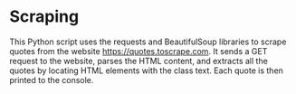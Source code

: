# Scraping
This Python script uses the requests and BeautifulSoup libraries to scrape quotes from the website https://quotes.toscrape.com. It sends a GET request to the website, parses the HTML content, and extracts all the quotes by locating HTML elements with the class text. Each quote is then printed to the console.
